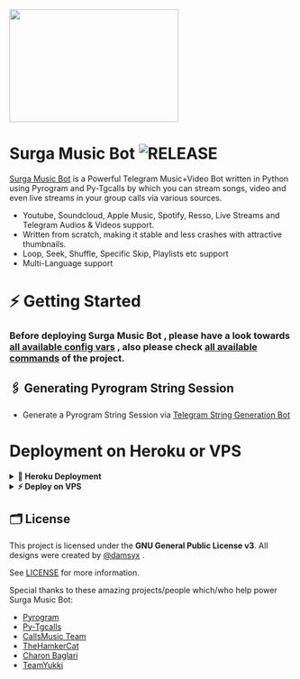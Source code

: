 <img src="https://telegra.ph/file/0386073f39d17962045cd.jpg" align="center" width="300" height="200"/>

# Surga Music Bot <img src="https://img.shields.io/github/v/release/grupsurga/musicsurga?color=black&logo=github&logoColor=black&style=social" alt="RELEASE">

[Surga Music Bot](https://github.com/grupsurga/musicsurga) is a Powerful Telegram Music+Video Bot written in Python using Pyrogram and Py-Tgcalls by which you can stream songs, video and even live streams in your group calls via various sources.

* Youtube, Soundcloud, Apple Music, Spotify, Resso, Live Streams and Telegram Audios & Videos support.
* Written from scratch, making it stable and less crashes with attractive thumbnails.
* Loop, Seek, Shuffle, Specific Skip, Playlists etc support
* Multi-Language support


# ⚡️ Getting Started

### Before deploying Surga Music Bot , please have a look towards [all available config vars](../config/README.md) , also please check [all available commands](../strings/command.yml) of the project.

## 🖇 Generating Pyrogram String Session

- Generate a Pyrogram String Session via [Telegram String Generation Bot](https://t.me/ZetsuStringBot)

# Deployment on Heroku or VPS

<details>
<summary><b> 🚀 Heroku Deployment</b></summary>
<br>

<h4>Click the button below to deploy Zetsu on Heroku!</h4>    
<a href="https://heroku.com/deploy?template=https://github.com/grupsruga/musicsurga"><img src="https://img.shields.io/badge/Deploy%20To%20Heroku-blueviolet?style=for-the-badge&logo=heroku" width="200""/></a>

<h4>Click the button below to deploy Surga on bot Telegram!</h4>
<a href="https://telegram.dog/XTZ_HerokuBot?start=ZGFtc3l4L1pldHN1TXVzaWMgbWFzdGVy"><img src="https://img.shields.io/badge/Deploy%20To%20Bot%20Telegram-blue?style=for-the-badge&logo=telegram" width="200""/></a>
</details>

<details>
<summary><b>⚡ Deploy on VPS</b></summary>
<br>
    
### Tutorial Deploy on VPS
- Upgrade & Update :
```sh
sudo apt-get update && sudo apt-get upgrade -y
```
- Menginstal Paket yang Diperlukan :
```sh
sudo apt-get install python3-pip ffmpeg -y
```
- install pip :
```sh
sudo pip3 install -U pip
```
- Install Node
```sh
curl -fssL https://deb.nodesource.com/setup_17.x | sudo -E bash - && sudo apt-get install nodejs -y && npm i -g npm
```
- cloning repository
```sh
git clone https://github.com/grupsurga/musicsurga
```
- ubah direktori.
```sh
cd musicsurga
```
- install requirements
```sh
pip3 install -U -r requirements.txt
```
- mengganti nama sample.env dengan .env
```sh
cp sample.env .env
```
- Masuk ke .env
```sh
nano .env
```
- Masukan semua data data bot music mu disitu
- Setelah semua data dimasukan silahkan 
```sh
ctrl + s dan x
```
- Buat Screen agar bot Aktif terus menerus 
```sh
screen -S musicsurga
```
- Mulai Jalanin Bot :
```sh
bash start
```

</details>

## 🗂 License

This project is licensed under the **GNU General Public License v3**. All designs were created by [@damsyx](https://github.com/damsyx) .

See [LICENSE](../LICENSE) for more information.

Special thanks to these amazing projects/people which/who help power Surga Music Bot:

- [Pyrogram](https://github.com/pyrogram/pyrogram)
- [Py-Tgcalls](https://github.com/pytgcalls/pytgcalls)
- [CallsMusic Team](https://github.com/Callsmusic)
- [TheHamkerCat](https://github.com/TheHamkerCat)
- [Charon Baglari](https://github.com/XCBv021)
- [TeamYukki](https://github.com/TeamYukki)
